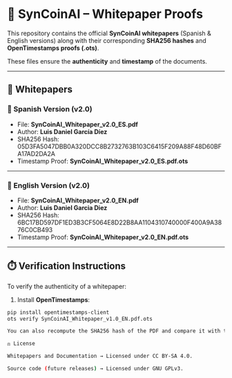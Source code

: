 # 🚀 SynCoinAI – Whitepaper Proofs

This repository contains the official **SynCoinAI whitepapers** (Spanish & English versions) along with their corresponding **SHA256 hashes** and **OpenTimestamps proofs (.ots)**.  

These files ensure the **authenticity** and **timestamp** of the documents.

---

## 📄 Whitepapers

### 📕 Spanish Version (v2.0)
- File: **SynCoinAI_Whitepaper_v2.0_ES.pdf**  
- Author: **Luis Daniel García Díez**  
- SHA256 Hash:  05D3FA5047DBB0A320DCC8B2732763B103C6415F209A88F48D60BFA17AD2DA2A
- Timestamp Proof: **SynCoinAI_Whitepaper_v2.0_ES.pdf.ots**

---

### 📘 English Version (v2.0)
- File: **SynCoinAI_Whitepaper_v2.0_EN.pdf**  
- Author: **Luis Daniel Garcia Diez**  
- SHA256 Hash:  6BC17BD597DF1ED3B3CF5064E8D22B8AA1104310740000F400A9A3876C0CB493
- Timestamp Proof: **SynCoinAI_Whitepaper_v2.0_EN.pdf.ots**

---

## ⏱️ Verification Instructions

To verify the authenticity of a whitepaper:

1. Install **OpenTimestamps**:
 ```bash
 pip install opentimestamps-client
ots verify SynCoinAI_Whitepaper_v1.0_EN.pdf.ots

You can also recompute the SHA256 hash of the PDF and compare it with the values above

⚖️ License

Whitepapers and Documentation → Licensed under CC BY-SA 4.0.

Source code (future releases) → Licensed under GNU GPLv3.


